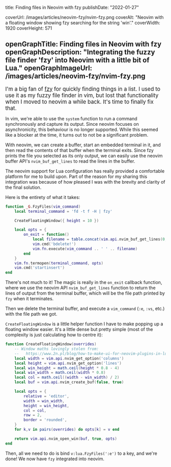 title: Finding files in Neovim with fzy
publishDate: "2022-01-27"

coverUrl: /images/articles/neovim-fzy/nvim-fzy.png
coverAlt: "Neovim with a floating window showing fzy searching for the string 'win'."
coverWidth: 1920
coverHeight: 571

openGraphTitle: Finding files in Neovim with fzy
openGraphDescription: "Integrating the fuzzy file finder 'fzy' into Neovim with a little bit of Lua."
openGraphImageUrl: /images/articles/neovim-fzy/nvim-fzy.png
---
<p>
	<big>
		I'm a big fan of <a href="https://github.com/jhawthorn/fzy">fzy</a> for
		quickly finding things in a list. I used to use it as my fuzzy file
		finder in vim, but lost that functionality when I moved to neovim a
		while back. It's time to finally fix that.
	</big>
</p>

In vim, we're able to use the `system` function to run a command synchronously
and capture its output. Since neovim focuses on asynchronicity, this behaviour
is no longer supported. While this seemed like a blocker at the time, it turns
out to not be a significant problem.

With neovim, we can create a buffer, start an embedded terminal in it, and then
read the contents of that buffer when the terminal exits. Since fzy prints the
file you selected as its only output, we can easily use the neovim buffer API's
`nvim_buf_get_lines` to read the lines in the buffer.

The neovim support for Lua configuration has really provided a comfortable
platform for me to build upon. Part of the reason for my sharing this
integration was because of how pleased I was with the brevity and clarity of
the final solution.

Here is the entirety of what it takes:

```lua
function _G.FzyFiles(vim_command)
	local terminal_command = 'fd -t f -H | fzy'

	CreateFloatingWindow({ height = 10 })

	local opts = {
		on_exit = function()
			local filename = table.concat(vim.api.nvim_buf_get_lines(0, 0, -1, false), " ")
			vim.cmd('bdelete!')
			vim.fn.execute(vim_command .. ' ' .. filename)
		end
	}
	vim.fn.termopen(terminal_command, opts)
	vim.cmd('startinsert')
end
```

There's not much to it! The magic is really in the `on_exit` callback function,
where we use the neovim API `nvim_buf_get_lines` function to return the lines
of output from the terminal buffer, which will be the file path printed by
`fzy` when it terminates.

Then we delete the terminal buffer, and execute a `vim_command` (`:e`, `:vs`,
etc.) with the file path we got.

`CreateFloatingWindow` is a little helper function I have to make popping up a
floating window easier. It's a little dense but pretty simple (most of the
complexity is just calculating how to centre it):

```lua
function CreateFloatingWindow(overrides)
	-- Window maths lovingly stolen from:
	--   https://www.2n.pl/blog/how-to-make-ui-for-neovim-plugins-in-lua
	local width = vim.api.nvim_get_option('columns')
	local height = vim.api.nvim_get_option('lines')
	local win_height = math.ceil(height * 0.8 - 4)
	local win_width = math.ceil(width * 0.8)
	local col = math.ceil((width - win_width) / 2)
	local buf = vim.api.nvim_create_buf(false, true)

	local opts = {
		relative = 'editor',
		width = win_width,
		height = win_height,
		col = col,
		row = 2,
		border = 'rounded',
	}
	for k,v in pairs(overrides) do opts[k] = v end

	return vim.api.nvim_open_win(buf, true, opts)
end
```

Then, all we need to do is bind `v:lua.FzyFiles(':e')` to a key,
and we're done! We now have `fzy` integrated into neovim.
